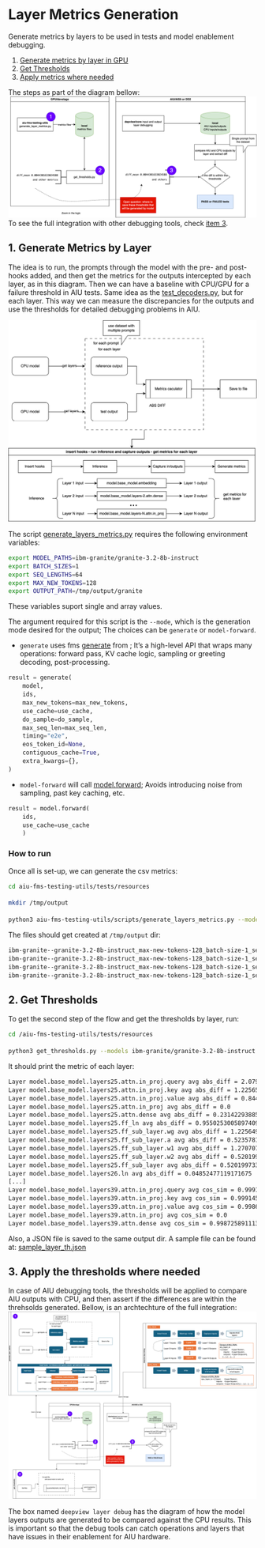 # Layer Metrics Generation

Generate metrics by layers to be used in tests and model enablement debugging. 

1. [Generate metrics by layer in GPU](./LAYERS.md#1-generate-metrics-by-layer)
2. [Get Thresholds](./LAYERS.md#2-get-thresholds)
3. [Apply metrics where needed](./LAYERS.md#3-apply-the-thresholds-where-needed)

The steps as part of the diagram bellow:
![generate flow](./resources/assets/metrics_fms_deepview_integration.zoom.png)
To see the full integration with other debugging tools, check [item 3](./LAYERS.md#3-apply-the-thresholds-where-needed).

## 1. Generate Metrics by Layer

The idea is to run, the prompts through the model with the pre- and post-hooks added, and then get the metrics for the outputs intercepted by each layer, as in this diagram. Then we can have a baseline with CPU/GPU for a failure threshold in AIU tests. Same idea as the [test_decoders.py](https://github.com/foundation-model-stack/aiu-fms-testing-utils/blob/main/tests/models/test_decoders.py), but for each layer. This way we can measure the discrepancies for the outputs and use the thresholds for detailed debugging problems in AIU.

![metrics generation by layer](./resources/assets/metrics_generation_layers.png)

The script [generate_layers_metrics.py](../scripts/generate_layers_metrics.py) requires the following environment variables:

```bash
export MODEL_PATHS=ibm-granite/granite-3.2-8b-instruct
export BATCH_SIZES=1
export SEQ_LENGTHS=64
export MAX_NEW_TOKENS=128
export OUTPUT_PATH=/tmp/output/granite
```

These variables suport single and array values.

The argument required for this script is the `--mode`, which is the generation mode desired for the output; The choices can be `generate` or `model-forward`.
- `generate` uses fms [generate](../scripts/generate_layers_metrics.py#L118) from ; It’s a high-level API that wraps many operations: forward pass, KV cache logic, sampling or greeting decoding, post-processing. 
```python
result = generate(
    model,
    ids,
    max_new_tokens=max_new_tokens,
    use_cache=use_cache,
    do_sample=do_sample,
    max_seq_len=max_seq_len,
    timing="e2e",
    eos_token_id=None,
    contiguous_cache=True,
    extra_kwargs={},
)
```
- `model-forward` will call [model.forward](../scripts/generate_layers_metrics.py#L135); Avoids introducing noise from sampling, past key caching, etc.
```python
result = model.forward(
    ids,
    use_cache=use_cache
    )
```

### How to run

Once all is set-up, we can generate the csv metrics:

```bash
cd aiu-fms-testing-utils/tests/resources

mkdir /tmp/output

python3 aiu-fms-testing-utils/scripts/generate_layers_metrics.py --mode generate
```
The files should get created at `/tmp/output` dir:
```bash
ibm-granite--granite-3.2-8b-instruct_max-new-tokens-128_batch-size-1_seq-length-0_dtype-float16--model.base_model.layers7.ln.abs_diff.csv
ibm-granite--granite-3.2-8b-instruct_max-new-tokens-128_batch-size-1_seq-length-0_dtype-float16--model.base_model.layers7.ln.cos_sim.csv
ibm-granite--granite-3.2-8b-instruct_max-new-tokens-128_batch-size-1_seq-length-0_dtype-float16--model.base_model.layers8.attn.dense.abs_diff.csv
ibm-granite--granite-3.2-8b-instruct_max-new-tokens-128_batch-size-1_seq-length-0_dtype-float16--model.base_model.layers8.attn.dense.cos_sim.csv
```

## 2. Get Thresholds

To get the second step of the flow and get the thresholds by layer, run:
```bash
cd /aiu-fms-testing-utils/tests/resources

python3 get_thresholds.py --models ibm-granite/granite-3.2-8b-instruct --metrics abs_diff cos_sim --file_base /tmp/output --layer_io
```
It should print the metric of each layer:
```bash
Layer model.base_model.layers25.attn.in_proj.query avg abs_diff = 2.079996666484281
Layer model.base_model.layers25.attn.in_proj.key avg abs_diff = 1.2256532914682756
Layer model.base_model.layers25.attn.in_proj.value avg abs_diff = 0.8446561344670284
Layer model.base_model.layers25.attn.in_proj avg abs_diff = 0.0
Layer model.base_model.layers25.attn.dense avg abs_diff = 0.23142293885894077
Layer model.base_model.layers25.ff_ln avg abs_diff = 0.9550253005897409
Layer model.base_model.layers25.ff_sub_layer.wg avg abs_diff = 1.2256491705546648
Layer model.base_model.layers25.ff_sub_layer.a avg abs_diff = 0.5235781749861929
Layer model.base_model.layers25.ff_sub_layer.w1 avg abs_diff = 1.2707070667436549
Layer model.base_model.layers25.ff_sub_layer.w2 avg abs_diff = 0.5201997339672954
Layer model.base_model.layers25.ff_sub_layer avg abs_diff = 0.5201997339672954
Layer model.base_model.layers26.ln avg abs_diff = 0.04852477119171675
[...]
Layer model.base_model.layers39.attn.in_proj.query avg cos_sim = 0.999176025390625
Layer model.base_model.layers39.attn.in_proj.key avg cos_sim = 0.9991455078125
Layer model.base_model.layers39.attn.in_proj.value avg cos_sim = 0.9986572265625
Layer model.base_model.layers39.attn.in_proj avg cos_sim = 0.0
Layer model.base_model.layers39.attn.dense avg cos_sim = 0.9987258911132812
```
Also, a JSON file is saved to the same output dir. A sample file can be found at: [sample_layer_th.json](https://github.com/flaviabeo/aiu-fms-testing-utils/blob/generate_metrics_layers/tests/resources/sample_layer_th.json)

## 3. Apply the thresholds where needed

In case of AIU debugging tools, the thresholds will be applied to compare AIU outputs with CPU, and then assert if the differences are within the threhsolds generated. Bellow, is an archtechture of the full integration:
![full integration](./resources/assets/metrics_fms_deepview_integration.full.png)

The box named `deepview layer debug` has the diagram of how the model layers outputs are generated to be compared against the CPU results. This is important so that the debug tools can catch operations and layers that have issues in their enablement for AIU hardware.